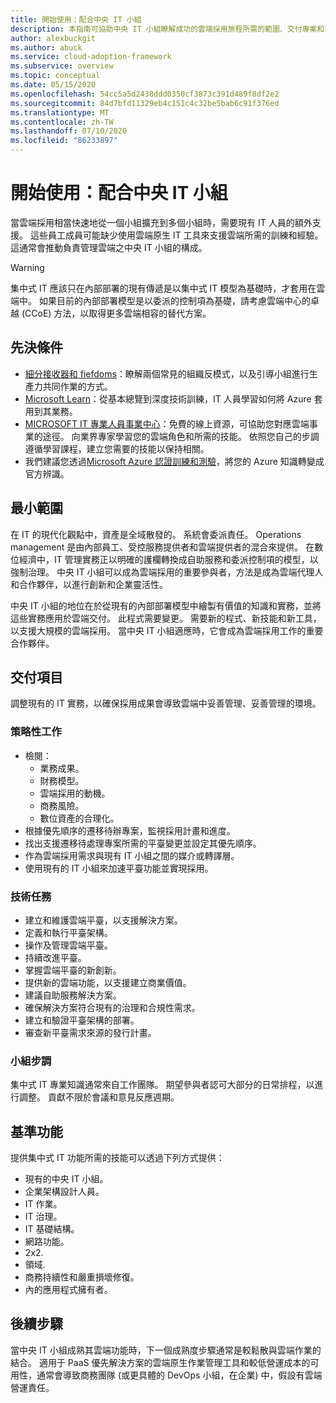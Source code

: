 ```yaml
---
title: 開始使用：配合中央 IT 小組
description: 本指南可協助中央 IT 小組瞭解成功的雲端採用旅程所需的範圍、交付專案和功能。
author: alexbuckgit
ms.author: abuck
ms.service: cloud-adoption-framework
ms.subservice: overview
ms.topic: conceptual
ms.date: 05/15/2020
ms.openlocfilehash: 54cc5a5d2438ddd0350cf3873c391d489f8df2e2
ms.sourcegitcommit: 84d7bfd11329eb4c151c4c32be5bab6c91f376ed
ms.translationtype: MT
ms.contentlocale: zh-TW
ms.lasthandoff: 07/10/2020
ms.locfileid: "86233897"
---
```

# <a name="get-started-align-a-central-it-team"></a>開始使用：配合中央 IT 小組

當雲端採用相當快速地從一個小組擴充到多個小組時，需要現有 IT 人員的額外支援。 這些員工成員可能缺少使用雲端原生 IT 工具來支援雲端所需的訓練和經驗。 這通常會推動負責管理雲端之中央 IT 小組的構成。

> [!WARNING]
> 集中式 IT 應該只在內部部署的現有傳遞是以集中式 IT 模型為基礎時，才套用在雲端中。 如果目前的內部部署模型是以委派的控制項為基礎，請考慮雲端中心的卓越 (CCoE) 方法，以取得更多雲端相容的替代方案。

## <a name="prerequisites"></a>先決條件

- [細分接收器和 fiefdoms](../../organize/fiefdoms-silos.md)：瞭解兩個常見的組織反模式，以及引導小組進行生產力共同作業的方式。
- [Microsoft Learn](https://docs.microsoft.com/learn)：從基本總覽到深度技術訓練，IT 人員學習如何將 Azure 套用到其業務。
- [MICROSOFT IT 專業人員事業中心](https://www.microsoft.com/itpro)：免費的線上資源，可協助您對應雲端事業的途徑。 向業界專家學習您的雲端角色和所需的技能。 依照您自己的步調遵循學習課程，建立您需要的技能以保持相關。
- 我們建議您透過[Microsoft Azure 認證訓練和測驗](https://www.microsoft.com/learning/certification-overview.aspx)，將您的 Azure 知識轉變成官方辨識。

## <a name="minimum-scope"></a>最小範圍

在 IT 的現代化觀點中，資產是全域散發的。 系統會委派責任。 Operations management 是由內部員工、受控服務提供者和雲端提供者的混合來提供。 在數位經濟中，IT 管理實務正以明確的護欄轉換成自助服務和委派控制項的模型，以強制治理。 中央 IT 小組可以成為雲端採用的重要參與者，方法是成為雲端代理人和合作夥伴，以進行創新和企業靈活性。

中央 IT 小組的地位在於從現有的內部部署模型中繪製有價值的知識和實務，並將這些實務應用於雲端交付。 此程式需要變更。 需要新的程式、新技能和新工具，以支援大規模的雲端採用。 當中央 IT 小組適應時，它會成為雲端採用工作的重要合作夥伴。

## <a name="deliverables"></a>交付項目

調整現有的 IT 實務，以確保採用成果會導致雲端中妥善管理、妥善管理的環境。

### <a name="strategic-tasks"></a>策略性工作

- 檢閱：
  - 業務成果。
  - 財務模型。
  - 雲端採用的動機。
  - 商務風險。
  - 數位資產的合理化。
- 根據優先順序的遷移待辦專案，監視採用計畫和進度。
- 找出支援遷移待處理專案所需的平臺變更並設定其優先順序。
- 作為雲端採用需求與現有 IT 小組之間的媒介或轉譯層。
- 使用現有的 IT 小組來加速平臺功能並實現採用。

### <a name="technical-tasks"></a>技術任務

- 建立和維護雲端平臺，以支援解決方案。
- 定義和執行平臺架構。
- 操作及管理雲端平臺。
- 持續改進平臺。
- 掌握雲端平臺的新創新。
- 提供新的雲端功能，以支援建立商業價值。
- 建議自助服務解決方案。
- 確保解決方案符合現有的治理和合規性需求。
- 建立和驗證平臺架構的部署。
- 審查新平臺需求來源的發行計畫。

### <a name="team-cadence"></a>小組步調

集中式 IT 專業知識通常來自工作團隊。 期望參與者認可大部分的日常排程，以進行調整。 貢獻不限於會議和意見反應週期。

## <a name="baseline-capability"></a>基準功能

提供集中式 IT 功能所需的技能可以透過下列方式提供：

- 現有的中央 IT 小組。
- 企業架構設計人員。
- IT 作業。
- IT 治理。
- IT 基礎結構。
- 網路功能。
- 2x2.
- 領域.
- 商務持續性和嚴重損壞修復。
- 內的應用程式擁有者。

## <a name="whats-next"></a>後續步驟

當中央 IT 小組成熟其雲端功能時，下一個成熟度步驟通常是較鬆散與雲端作業的結合。 適用于 PaaS 優先解決方案的雲端原生作業管理工具和較低營運成本的可用性，通常會導致商務團隊 (或更具體的 DevOps 小組，在企業) 中，假設有雲端營運責任。
